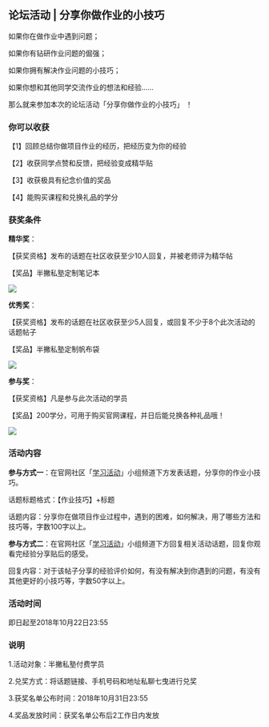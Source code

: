 ## 论坛活动 | 分享你做作业的小技巧

如果你在做作业中遇到问题；

如果你有钻研作业问题的倔强；

如果你拥有解决作业问题的小技巧；

如果你想和其他同学交流作业的想法和经验……

那么就来参加本次的论坛活动「分享你做作业的小技巧」 ！

### 你可以收获

【1】回顾总结你做项目作业的经历，把经历变为你的经验

【2】收获同学点赞和反馈，把经验变成精华贴

【3】收获极具有纪念价值的奖品

【4】能购买课程和兑换礼品的学分

### 获奖条件

**精华奖**：

【获奖资格】发布的话题在社区收获至少10人回复，并被老师评为精华帖

【奖品】半撇私塾定制笔记本

![](http://cdn.bpteach.com/18-10-10/47181399.jpg)

**优秀奖**：

【获奖资格】发布的话题在社区收获至少5人回复，或回复不少于8个此次活动的话题帖子

【奖品】半撇私塾定制帆布袋

![](http://cdn.bpteach.com/18-10-10/27419748.jpg)

**参与奖**：

【获奖资格】凡是参与此次活动的学员

【奖品】200学分，可用于购买官网课程，并日后能兑换各种礼品哦！ 

![](http://cdn.bpteach.com/18-10-10/21453615.jpg)

### 活动内容

**参与方式一**：在官网社区「[学习活动](https://learn.bpteach.com/group/8)」小组频道下方发表话题，分享你的作业小技巧。

话题标题格式：【作业技巧】+标题

话题内容：分享你在做项目作业过程中，遇到的困难，如何解决，用了哪些方法和技巧等，字数100字以上。

**参与方式二**：在官网社区「[学习活动](https://learn.bpteach.com/group/8)」小组频道下方回复相关活动话题，回复你观看完经验分享贴后的感受。

回复内容：对于该帖子分享的经验评价如何，有没有解决到你遇到的问题，有没有其他更好的小技巧等，字数50字以上。

### 活动时间

即日起至2018年10月22日23:55 

### 说明

1.活动对象：半撇私塾付费学员

2.兑奖方式：将话题链接、手机号码和地址私聊七曳进行兑奖

3.获奖名单公布时间：2018年10月31日23:55

4.奖品发放时间：获奖名单公布后2工作日内发放